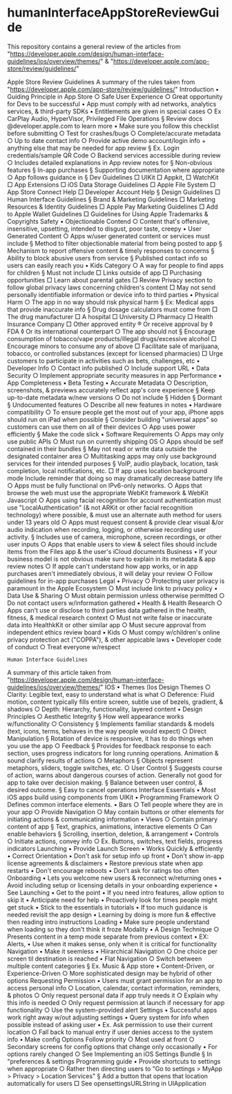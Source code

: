 # humanInterfaceAppStoreReviewGuide
This repository contains a general review of the articles from "https://developer.apple.com/design/human-interface-guidelines/ios/overview/themes/" &amp; "https://developer.apple.com/app-store/review/guidelines/"

Apple Store Review Guidelines
A summary of the rules taken from "https://developer.apple.com/app-store/review/guidelines/"
Introduction
	• Guiding Principle in App Store
		○ Safe User Experience 
		○ Great opportunity for Devs to be successful
	• App must comply with ad networks, analytics services, & third-party SDKs
	• Entitlements are given in special cases
		○ Ex CarPlay Audio, HyperVisor, Privileged File Operations
			§ Review docs @developer.apple.com to learn more
	• Make sure you follow this checklist before submitting
		○ Test for crashes/bugs
		○ Complete/accurate metadata
		○ Up to date contact info
		○ Provide active demo account/login info + anything else that may be needed for app review
			§ Ex. Login credentials/sample QR Code
		○ Backend services accessible during review
		○ Includes detailed explanations in App review notes for
			§ Non-obvious features
			§ In-app purchases
			§ Supporting documentation where appropriate
		○ App follows guidance in 
			§ Dev Guidelines
				□ UIKit
				□  Appkit,
				□ WatchKit
				□  App Extensions 
				□ iOS Data Storage Guidelines
				□ Apple File System
				□ App Store Connect Help
				□ Developer Account Help
			§ Design Guidelines
				□ Human Interface Guidelines
			§ Brand & Marketing Guidelines
				□ Marketing Resources & Identity Guidelines
				□ Apple Pay Marketing Guidelines
				□ Add to Apple Wallet Guidelines
				□ Guidelines for Using Apple Trademarks & Copyrights
Safety
	• Objectionable Contend
		○ Content that's offensive, insensitive, upsetting, intended to disgust, poor taste, creepy
	• User Generated Content
		○ Apps w/user generated content or services must include
			§ Method to filter objectionable material from being posted to app
			§ Mechanism to report offensive content & timely responses to concerns
			§ Ability to block abusive users from service
			§ Published contact info so users can easily reach you
	• Kids Category
		○ A way for people to find apps for children
			§ Must not include
				□ Links outside of app
				□ Purchasing opportunities
				□ Learn about parental gates
				□ Review Privacy section to follow global privacy laws concerning children's content
				□ May not send personally identifiable information or device info to third parties
	• Physical Harm
		○ The app in no way should risk physical harm
			§ Ex: Medical apps that provide inaccurate info
			§ Drug dosage calculators must come from
				□ The drug manufacturer
				□ A hospital
				□ University
				□ Pharmacy
				□ Health Insurance Company
				□ Other approved entity
					® Or receive approval by
						◊ FDA
						◊ Or its international counterpart
		○ The app should not
			§ Encourage consumption of tobacco/vape products/illegal drugs/excessive alcohol
				□ Encourage minors to consume any of above
				□ Facilitate sale of marijuana, tobacco, or controlled substances (except for licensed pharmacies)
				□ Urge customers to participate in activities such as bets, challenges, etc
	• Developer Info
		○ Contact info published
		○ Include support URL
	• Data Security
		○ Implement appropriate security measures in app 
Performance
	• App Completeness
	• Beta Testing
	• Accurate Metadata
		○ Description, screenshots, & previews accurately reflect app's core experience 
			§ Keep up-to-date metadata w/new versions
		○ Do not include
			§ Hidden
			§ Dormant
			§ Undocumented features
		○ Describe all new features in notes
	• Hardware compatibility
		○ To ensure people get the most out of your app, iPhone apps should run on iPad when possible
			§ Consider building "universal apps" so customers can use them on all of their devices
		○ App uses power efficiently
			§ Make the code slick
	• Software Requirements
		○ Apps may only use public APIs
		○ Must run on currently shipping OS
		○ Apps should be self contained in their bundles
			§ May not read or write data outside the designated container area
		○ Multitasking apps may only use background services for their intended purposes
			§ VoIP, audio playback, location, task completion, local notifications, etc. 
				□ If app uses location background mode Include reminder that doing so may dramatically decrease battery life
		○ Apps must be fully functional on IPv6-only networks. 
		○ Apps that browse the web must use the appropriate WebKit framework & WebKit Javascript
		○ Apps using facial recognition for account authentication must use "LocalAuthentication" (& not ARKit or other facial recognition technology) where possible, & must use an alternate auth method for users under 13 years old
		○ Apps must request consent & provide clear visual &/or audio indication when recording, logging, or otherwise recording user activity.
			§ Includes use of camera, microphone, screen recordings, or other user inputs
		○ Apps that enable users to view & select files should include items from the Files app & the user's iCloud documents
Business
	• If your business model is not obvious make sure to explain in its metadata & app review notes
		○ If apple can't understand how app works, or in app purchases aren't immediately obvious, it will delay your review
		○ Follow guidelines for in-app purchases
Legal
	• Privacy
		○ Protecting user privacy is paramount in the Apple Ecosystem
		○ Must include link to privacy policy 
	• Data Use & Sharing
		○ Must obtain permission unless otherwise permitted
		○ Do not contact users w/information gathered
	• Health & Health Research
		○ Apps can't use or disclose to third parties data gathered in the health, fitness, & medical research context
		○ Must not write false or inaccurate data into HealthkKit or other similar app
		○ Must secure approval from independent ethics review board
	• Kids
		○ Must compy w/children's online privacy protection act ("COPPA"), & other appicable laws
	• Developer code of conduct
		○ Treat everyone w/respect 
    
    
    Human Interface Guidelines
A summary of this article taken from "https://developer.apple.com/design/human-interface-guidelines/ios/overview/themes/"
IOS
	• Themes (Ios Design Themes
		○ Clarity: Legible text, easy to understand what is what
		○ Deference: Fluid motion, content typically fills entire screen, subtle use of bezels, gradient, & shadows
		○ Depth: Hierarchy, functionality, layered content
	• Design Principles
		○ Aesthetic Integrity
			§ How well appearance works w/functionality
		○ Consistency
			§ Implements familiar standards & models (text, icons, terms, behaves in the way people would expect)
		○ Direct Manipulation
			§ Rotation of device is responsive, it has to do things when you use the app
		○ Feedback
			§ Provides for feedback response to each section, uses progress indicators for long running operations. Animation & sound clarify results of actions
		○ Metaphors
			§ Objects represent metaphors, sliders, toggle switches, etc. 
		○ User Control
			§ Suggests course of action, warns about dangerous courses of action. Generally not good for app to take over decision making. 
			§ Balance between user control, & desired outcome.
			§ Easy to cancel operations 
Interface Essentials
• Most iOS apps build using components from UIKit
	• Programming Framework
		○ Defines common interface elements. 
	• Bars
		○ Tell people where they are in your app
		○ Provide Navigation
		○ May contain buttons or other elements for initiating actions & communicating information
	• Views
		○ Contain primary content of app
			§ Text, graphics, animations, interactive elements
		○ Can enable behaviors
			§ Scrolling, insertion, deletion, & arrangement
	• Controls
		○ Initiate actions, convey info
		○ Ex. Buttons, switches, text fields, progress indicators
Launching
• Provide Launch Screen
	• Works Quickly & efficiently
	• Correct Orientation
• Don't ask for setup info up front
• Don't show in-app license agreements & disclaimers
• Restore previous state when app restarts
• Don't encourage reboots
• Don't ask for ratings too often
Onboarding
• Lets you welcome new users & reconnect w/returning ones
• Avoid including setup or licensing details in your onboarding experience
	• See Launching
• Get to the point
	• If you need intro features, allow option to skip it
• Anticipate need for help
	• Proactively look for times people might get stuck
• Stick to the essentials in tutorials
	• If too much guidance is needed revisit the app design
	• Learning by doing is more fun & effective then reading intro instructions
Loading
	• Make sure people understand when loading so they don't think it froze
Modality
	• A Design Technique
		○ Presents content in a temp mode separate from previous context
	• EX: Alerts, 
	• Use when it makes sense, only when it is critical for functionality
Navigation
	• Make it seemless
	• Hiirarchical Navigation
		○ One choice per screen til destination is reached
	• Flat Navigation
		○ Switch between multiple content categories
			§ Ex. Music & App store
	• Content-Driven, or Experience-Driven
		○ More sophisticated design may be hybrid of other options
Requesting Permission
	• Users must grant permission for an app to access personal info
		○ Location, calendar, contact information, reminders, & photos
		○ Only request personal data if app truly needs it
		○ Explain why this info is needed
		○ Only request permission at launch if necessary for app functionality
		○ Use the system-provided alert
Settings
	• Successful apps work right away w/out adjusting settings 
	• Query system for info when possible instead of asking user
	• Ex. Ask permission to use their current location
		○ Fall back to manual entry if user denies access to the system info
	• Make config Options Follow priority
		○ Most used at front
		○ Secondary screens for config options that change only occasionally 
	• For options rarely changed
		○ See Implementing an iOS Settings Bundle
			§ In "preferences & settings Programming guide
	• Provide shortcuts to settings when appropriate
		○ Rather then directing users to "Go to settings > MyApp > Privacy > Location Services"
			§ Add a button that opens that location automatically for users
				□ See opensettingsURLString in UIApplication



	


	



